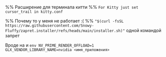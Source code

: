 %% Расширение для терминала китти  %%
`For Kitty just set cursor_trail in kitty.conf`

%% Почему то у меня не работает :( %%
`"$(curl -fsSL https://raw.githubusercontent.com/Snowy-Fluffy/zapret.installer/refs/heads/main/installer.sh)"`  одной командой запрет

Вроде на и
`env NV_PRIME_RENDER_OFFLOAD=1 GLX_VENDOR_LIBRARY_NAME=nvidia <имя_приложения>`
